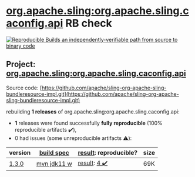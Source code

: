 [org.apache.sling:org.apache.sling.caconfig.api](https://search.maven.org/artifact/org.apache.sling/org.apache.sling.caconfig.api/) RB check
=======

[![Reproducible Builds](https://reproducible-builds.org/images/logos/rb.svg) an independently-verifiable path from source to binary code](https://reproducible-builds.org/)

## Project: [org.apache.sling:org.apache.sling.caconfig.api](https://search.maven.org/artifact/org.apache.sling/org.apache.sling.caconfig.api/)

Source code: [https://github.com/apache/sling-org-apache-sling-bundleresource-impl.git](https://github.com/apache/sling-org-apache-sling-bundleresource-impl.git)

rebuilding **1 releases** of org.apache.sling:org.apache.sling.caconfig.api:
- **1** releases were found successfully **fully reproducible** (100% reproducible artifacts :heavy_check_mark:),
- 0 had issues (some unreproducible artifacts :warning:):

| version | [build spec](/BUILDSPEC.md) | [result](https://reproducible-builds.org/docs/jvm/): reproducible? | size |
| -- | --------- | ------ | -- |
| [1.3.0](https://search.maven.org/artifact/org.apache.sling/org.apache.sling.caconfig.api/1.3.0/pom) | [mvn jdk11 w](org.apache.sling.caconfig.api-1.3.0.buildspec) | [result](org.apache.sling.caconfig.api-1.3.0.buildinfo): [4 :heavy_check_mark: ](org.apache.sling.caconfig.api-1.3.0.buildcompare) | 69K |
